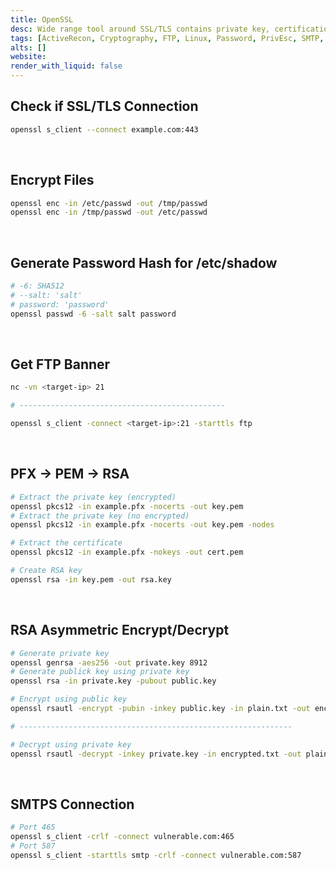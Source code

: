```yaml
---
title: OpenSSL
desc: Wide range tool around SSL/TLS contains private key, certifications, etc. It is also used to generate the password hash for /etc/passwd in Linux.
tags: [ActiveRecon, Cryptography, FTP, Linux, Password, PrivEsc, SMTP, SSH]
alts: []
website:
render_with_liquid: false
---
```


## Check if SSL/TLS Connection

```sh
openssl s_client --connect example.com:443
```

<br />

## Encrypt Files

```sh
openssl enc -in /etc/passwd -out /tmp/passwd
openssl enc -in /tmp/passwd -out /etc/passwd
```

<br />

## Generate Password Hash for /etc/shadow

```sh
# -6: SHA512
# --salt: 'salt'
# password: 'password'
openssl passwd -6 -salt salt password
```

<br />

## Get FTP Banner

```sh
nc -vn <target-ip> 21

# ----------------------------------------------

openssl s_client -connect <target-ip>:21 -starttls ftp
```

<br />

## PFX -> PEM -> RSA

```sh
# Extract the private key (encrypted)
openssl pkcs12 -in example.pfx -nocerts -out key.pem
# Extract the private key (no encrypted)
openssl pkcs12 -in example.pfx -nocerts -out key.pem -nodes

# Extract the certificate
openssl pkcs12 -in example.pfx -nokeys -out cert.pem

# Create RSA key
openssl rsa -in key.pem -out rsa.key
```

<br />

## RSA Asymmetric Encrypt/Decrypt

```sh
# Generate private key
openssl genrsa -aes256 -out private.key 8912
# Generate publick key using private key
openssl rsa -in private.key -pubout public.key

# Encrypt using public key
openssl rsautl -encrypt -pubin -inkey public.key -in plain.txt -out encrypted.txt

# -------------------------------------------------------------

# Decrypt using private key
openssl rsautl -decrypt -inkey private.key -in encrypted.txt -out plain.txt
```

<br />

## SMTPS Connection

```sh
# Port 465
openssl s_client -crlf -connect vulnerable.com:465
# Port 587
openssl s_client -starttls smtp -crlf -connect vulnerable.com:587
```